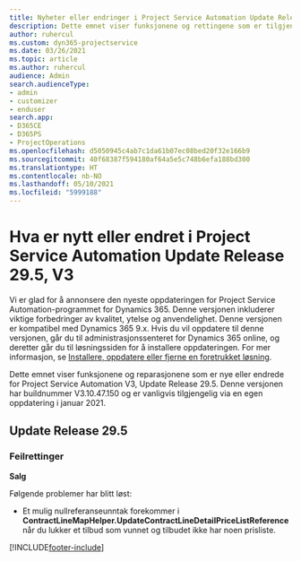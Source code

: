 ```yaml
---
title: Nyheter eller endringer i Project Service Automation Update Release 29.5, hurtigreparasjon, V3
description: Dette emnet viser funksjonene og rettingene som er tilgjengelig i Project Service Automation Update Release 29.5, hurtigreparasjon, V3.
author: ruhercul
ms.custom: dyn365-projectservice
ms.date: 03/26/2021
ms.topic: article
ms.author: ruhercul
audience: Admin
search.audienceType:
- admin
- customizer
- enduser
search.app:
- D365CE
- D365PS
- ProjectOperations
ms.openlocfilehash: d5050945c4ab7c1da61b07ec08bed20f32e166b9
ms.sourcegitcommit: 40f68387f594180af64a5e5c748b6efa188bd300
ms.translationtype: HT
ms.contentlocale: nb-NO
ms.lasthandoff: 05/10/2021
ms.locfileid: "5999188"
---
```

# <a name="whats-new-or-changed-in-project-service-automation-update-release-295-v3"></a>Hva er nytt eller endret i Project Service Automation Update Release 29.5, V3

Vi er glad for å annonsere den nyeste oppdateringen for Project Service Automation-programmet for Dynamics 365. Denne versjonen inkluderer viktige forbedringer av kvalitet, ytelse og anvendelighet. Denne versjonen er kompatibel med Dynamics 365 9.x. Hvis du vil oppdatere til denne versjonen, går du til administrasjonssenteret for Dynamics 365 online, og deretter går du til løsningssiden for å installere oppdateringen. For mer informasjon, se [Installere, oppdatere eller fjerne en foretrukket løsning](/power-platform/admin/install-remove-preferred-solution.md).

Dette emnet viser funksjonene og reparasjonene som er nye eller endrede for Project Service Automation V3, Update Release 29.5. Denne versjonen har buildnummer V3.10.47.150 og er vanligvis tilgjengelig via en egen oppdatering i januar 2021.

## <a name="update-release-295"></a>Update Release 29.5

### <a name="bug-fixes"></a>Feilrettinger


**Salg**

Følgende problemer har blitt løst:

- Et mulig nullreferanseunntak forekommer i **ContractLineMapHelper.UpdateContractLineDetailPriceListReference** når du lukker et tilbud som vunnet og tilbudet ikke har noen prisliste.


[!INCLUDE[footer-include](../includes/footer-banner.md)]
